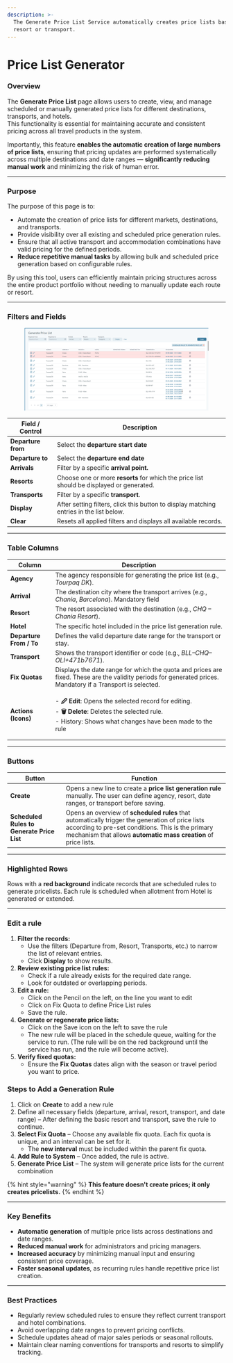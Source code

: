 ```yaml
---
description: >-
  The Generate Price List Service automatically creates price lists based on a
  resort or transport.
---
```


# Price List Generator

### **Overview**

The **Generate Price List** page allows users to create, view, and manage scheduled or manually generated price lists for different destinations, transports, and hotels.\
This functionality is essential for maintaining accurate and consistent pricing across all travel products in the system.

Importantly, this feature **enables the automatic creation of large numbers of price lists**, ensuring that pricing updates are performed systematically across multiple destinations and date ranges — **significantly reducing manual work** and minimizing the risk of human error.

***

### **Purpose**

The purpose of this page is to:

* Automate the creation of price lists for different markets, destinations, and transports.
* Provide visibility over all existing and scheduled price generation rules.
* Ensure that all active transport and accommodation combinations have valid pricing for the defined periods.
* **Reduce repetitive manual tasks** by allowing bulk and scheduled price generation based on configurable rules.

By using this tool, users can efficiently maintain pricing structures across the entire product portfolio without needing to manually update each route or resort.

***

### **Filters and Fields**

<figure><img src=".gitbook/assets/image (1) (1) (1).png" alt=""><figcaption></figcaption></figure>

| **Field / Control** | **Description**                                                                           |
| ------------------- | ----------------------------------------------------------------------------------------- |
| **Departure from**  | Select the **departure start date**                                                       |
| **Departure to**    | Select the **departure end date**                                                         |
| **Arrivals**        | Filter by a specific **arrival point.**                                                   |
| **Resorts**         | Choose one or more **resorts** for which the price list should be displayed or generated. |
| **Transports**      | Filter by a specific **transport**.                                                       |
| **Display**         | After setting filters, click this button to display matching entries in the list below.   |
| **Clear**           | Resets all applied filters and displays all available records.                            |

***

### **Table Columns**

| **Column**              | **Description**                                                                                                                                                                                   |
| ----------------------- | ------------------------------------------------------------------------------------------------------------------------------------------------------------------------------------------------- |
| **Agency**              | The agency responsible for generating the price list (e.g., _Tourpaq DK_).                                                                                                                        |
| **Arrival**             | The destination city where the transport arrives (e.g., _Chania_, _Barcelona_). Mandatory field                                                                                                   |
| **Resort**              | The resort associated with the destination (e.g., _CHQ – Chania Resort_).                                                                                                                         |
| **Hotel**               | The specific hotel included in the price list generation rule.                                                                                                                                    |
| **Departure From / To** | Defines the valid departure date range for the transport or stay.                                                                                                                                 |
| **Transport**           | Shows the transport identifier or code (e.g., _BLL–CHQ–OLI+471b7671_).                                                                                                                            |
| **Fix Quotas**          | Displays the date range for which the quota and prices are fixed. These are the validity periods for generated prices. Mandatory if a Transport is selected.                                      |
| **Actions (Icons)**     | <p>- <strong>🖉 Edit</strong>: Opens the selected record for editing.<br>- <strong>🗑 Delete</strong>: Deletes the selected rule.<br>- History: Shows what changes have been made to the rule</p> |

***

### **Buttons**

| **Button**                                 | **Function**                                                                                                                                                                                                             |
| ------------------------------------------ | ------------------------------------------------------------------------------------------------------------------------------------------------------------------------------------------------------------------------ |
| **Create**                                 | Opens a new line to create a **price list generation rule** manually. The user can define agency, resort, date ranges, or transport before saving.                                                                       |
| **Scheduled Rules to Generate Price List** | Opens an overview of **scheduled rules** that automatically trigger the generation of price lists according to pre-set conditions. This is the primary mechanism that allows **automatic mass creation** of price lists. |

***

### **Highlighted Rows**

Rows with a **red background** indicate records that are scheduled rules to generate pricelists. Each rule is scheduled when allotment from Hotel is generated or extended.

***

### **Edit a rule**

1. **Filter the records:**
   * Use the filters (Departure from, Resort, Transports, etc.) to narrow the list of relevant entries.
   * Click **Display** to show results.
2. **Review existing price list rules:**
   * Check if a rule already exists for the required date range.
   * Look for outdated or overlapping periods.
3. **Edit a rule:**
   * Click on the Pencil on the left, on the line you want to edit
   * Click on Fix Quota to define Price List rules
   * Save the rule.
4. **Generate or regenerate price lists:**
   * Click on the Save icon on the left to save the rule
   * The new rule will be placed in the schedule queue, waiting for the service to run. (The rule will be on the red background until the service has run, and the rule will become active).
5. **Verify fixed quotas:**
   * Ensure the **Fix Quotas** dates align with the season or travel period you want to price.

### **Steps to Add a Generation Rule**

1. Click on **Create** to add a new rule
2. Define all necessary fields (departure, arrival, resort, transport, and date range)  – After defining the basic resort and transport, save the rule to continue.
3. **Select Fix Quota** – Choose any available fix quota. Each fix quota is unique, and an interval can be set for it.
   * The **new interval** must be included within the parent fix quota.
4. **Add Rule to System** – Once added, the rule is active.
5. **Generate Price List** – The system will generate price lists for the current combination&#x20;

{% hint style="warning" %}
**This feature doesn't create prices; it only creates pricelists.**
{% endhint %}

***

### **Key Benefits**

* **Automatic generation** of multiple price lists across destinations and date ranges.
* **Reduced manual work** for administrators and pricing managers.
* **Increased accuracy** by minimizing manual input and ensuring consistent price coverage.
* **Faster seasonal updates**, as recurring rules handle repetitive price list creation.

***

### **Best Practices**

* Regularly review scheduled rules to ensure they reflect current transport and hotel combinations.
* Avoid overlapping date ranges to prevent pricing conflicts.
* Schedule updates ahead of major sales periods or seasonal rollouts.
* Maintain clear naming conventions for transports and resorts to simplify tracking.
